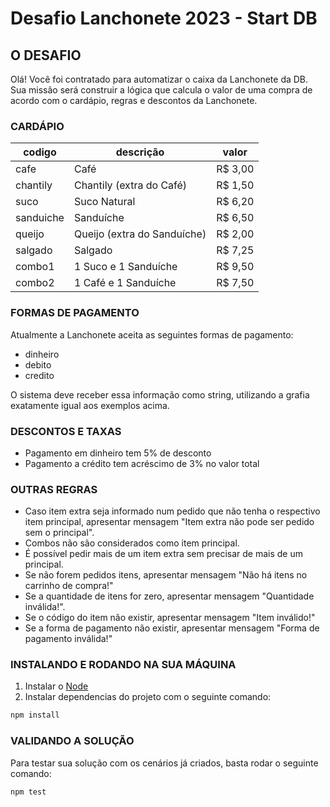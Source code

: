 # Desafio Lanchonete 2023 - Start DB

## O DESAFIO

Olá! Você foi contratado para automatizar o caixa da Lanchonete da DB.
Sua missão será construir a lógica que calcula o valor de uma compra de acordo com o cardápio, regras e descontos da Lanchonete.

### CARDÁPIO

| codigo    | descrição                   | valor   |
| --------- | --------------------------- | ------- |
| cafe      | Café                        | R$ 3,00 |
| chantily  | Chantily (extra do Café)    | R$ 1,50 |
| suco      | Suco Natural                | R$ 6,20 |
| sanduiche | Sanduíche                   | R$ 6,50 |
| queijo    | Queijo (extra do Sanduíche) | R$ 2,00 |
| salgado   | Salgado                     | R$ 7,25 |
| combo1    | 1 Suco e 1 Sanduíche        | R$ 9,50 |
| combo2    | 1 Café e 1 Sanduíche        | R$ 7,50 |

### FORMAS DE PAGAMENTO

Atualmente a Lanchonete aceita as seguintes formas de pagamento:

- dinheiro
- debito
- credito

O sistema deve receber essa informação como string, utilizando a grafia exatamente igual aos exemplos acima.

### DESCONTOS E TAXAS

- Pagamento em dinheiro tem 5% de desconto
- Pagamento a crédito tem acréscimo de 3% no valor total

### OUTRAS REGRAS

- Caso item extra seja informado num pedido que não tenha o respectivo item principal, apresentar mensagem "Item extra não pode ser pedido sem o principal".
- Combos não são considerados como item principal.
- É possível pedir mais de um item extra sem precisar de mais de um principal.
- Se não forem pedidos itens, apresentar mensagem "Não há itens no carrinho de compra!"
- Se a quantidade de itens for zero, apresentar mensagem "Quantidade inválida!".
- Se o código do item não existir, apresentar mensagem "Item inválido!"
- Se a forma de pagamento não existir, apresentar mensagem "Forma de pagamento inválida!"

### INSTALANDO E RODANDO NA SUA MÁQUINA

1. Instalar o [Node](https://nodejs.org/en/)
2. Instalar dependencias do projeto com o seguinte comando:

```bash
npm install
```

### VALIDANDO A SOLUÇÃO

Para testar sua solução com os cenários já criados, basta rodar o seguinte comando:

```bash
npm test
```
